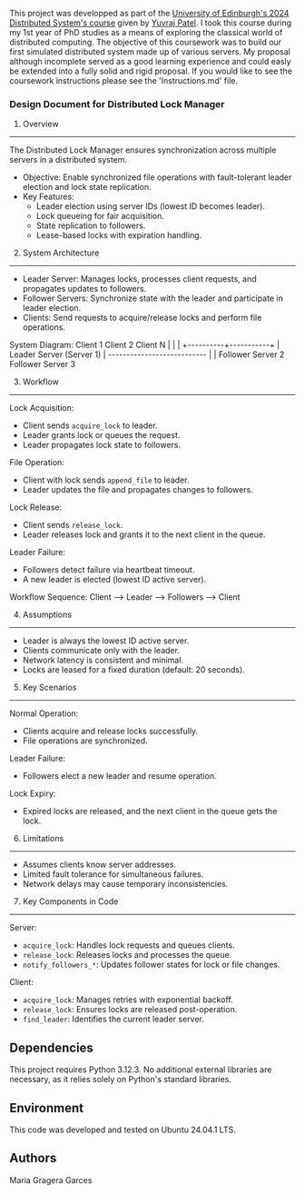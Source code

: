 This project was developped as part of the [University of Edinburgh's 2024 Distributed System's course](http://www.drps.ed.ac.uk/20-21/dpt/cxinfr11022.htm) given by [Yuvraj Patel](https://homepages.inf.ed.ac.uk/ypatel/). I took this course during my 1st year of PhD studies as a means of exploring the classical world of distributed computing. The objective of this coursework was to build our first simulated distributed system made up of various servers. My proposal although incomplete served as a good learning experience and could easly be extended into a fully solid and rigid proposal. If you would like to see the coursework instructions please see the 'Instructions.md' file.

### Design Document for Distributed Lock Manager

1. Overview
-----------
The Distributed Lock Manager ensures synchronization across multiple servers in a distributed system.
- Objective: Enable synchronized file operations with fault-tolerant leader election and lock state replication.
- Key Features:
  - Leader election using server IDs (lowest ID becomes leader).
  - Lock queueing for fair acquisition.
  - State replication to followers.
  - Lease-based locks with expiration handling.

2. System Architecture
-----------------------
- Leader Server: Manages locks, processes client requests, and propagates updates to followers.
- Follower Servers: Synchronize state with the leader and participate in leader election.
- Clients: Send requests to acquire/release locks and perform file operations.

System Diagram:
  Client 1   Client 2   Client N
     |          |           |
     +----------+-----------+
                |
         Leader Server (Server 1)
                |
     ---------------------------
     |                         |
Follower Server 2       Follower Server 3

3. Workflow
-----------
Lock Acquisition:
- Client sends `acquire_lock` to leader.
- Leader grants lock or queues the request.
- Leader propagates lock state to followers.

File Operation:
- Client with lock sends `append_file` to leader.
- Leader updates the file and propagates changes to followers.

Lock Release:
- Client sends `release_lock`.
- Leader releases lock and grants it to the next client in the queue.

Leader Failure:
- Followers detect failure via heartbeat timeout.
- A new leader is elected (lowest ID active server).

Workflow Sequence:
  Client --> Leader --> Followers --> Client

4. Assumptions
--------------
- Leader is always the lowest ID active server.
- Clients communicate only with the leader.
- Network latency is consistent and minimal.
- Locks are leased for a fixed duration (default: 20 seconds).

5. Key Scenarios
-----------------
Normal Operation:
- Clients acquire and release locks successfully.
- File operations are synchronized.

Leader Failure:
- Followers elect a new leader and resume operation.

Lock Expiry:
- Expired locks are released, and the next client in the queue gets the lock.

6. Limitations
--------------
- Assumes clients know server addresses.
- Limited fault tolerance for simultaneous failures.
- Network delays may cause temporary inconsistencies.

7. Key Components in Code
--------------------------
Server:
- `acquire_lock`: Handles lock requests and queues clients.
- `release_lock`: Releases locks and processes the queue.
- `notify_followers_*`: Updates follower states for lock or file changes.

Client:
- `acquire_lock`: Manages retries with exponential backoff.
- `release_lock`: Ensures locks are released post-operation.
- `find_leader`: Identifies the current leader server.

## Dependencies
This project requires Python 3.12.3. No additional external libraries are necessary, as it relies solely on Python's standard libraries.

## Environment
This code was developed and tested on Ubuntu 24.04.1 LTS.

## Authors
Maria Gragera Garces
